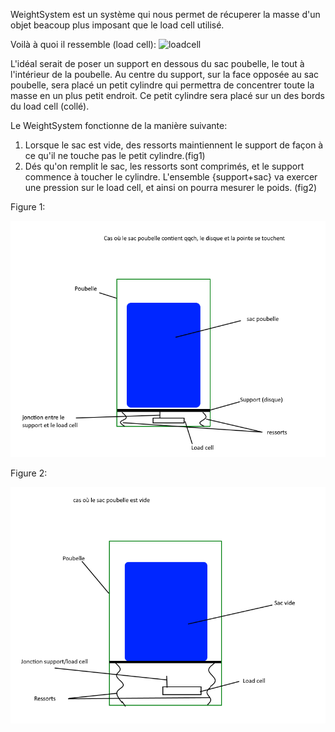 WeightSystem est un système qui nous permet de récuperer la masse d'un objet beacoup plus imposant que le load cell utilisé.

Voilà à quoi il ressemble (load cell):
![loadcell](https://www.robotshop.com/media/catalog/product/cache/1/image/900x900/9df78eab33525d08d6e5fb8d27136e95/m/i/micro-load-cell-20-kg.png)

L'idéal serait de poser un support en dessous du sac poubelle, le tout à l'intérieur de la poubelle. Au centre du support, sur la face opposée au sac poubelle, sera placé un petit cylindre qui permettra de concentrer toute la masse en un plus petit endroit. Ce petit cylindre sera placé sur un des bords du load cell (collé).

Le WeightSystem fonctionne de la manière suivante:

1. Lorsque le sac est vide, des ressorts maintiennent le support de façon à ce qu'il ne touche pas le petit cylindre.(fig1)
2. Dés qu'on remplit le sac, les ressorts sont comprimés, et le support commence à toucher le cylindre. L'ensemble {support+sac} va exercer une pression sur le load cell, et ainsi on pourra mesurer le poids. (fig2)

Figure 1:

![fig1](exemplesacha.png)

Figure 2:

![fig2](sacvide.png)
